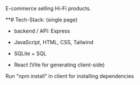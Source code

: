 E-commerce selling Hi-Fi products.

**# Tech-Stack: (single page)

- backend / API: Express

- JavaScript, HTML, CSS, Tailwind

- SQLite + SQL

- React (Vite for generating client-side)

Run "npm install" in client for installing dependencies
